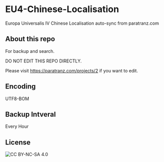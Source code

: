 # EU4-Chinese-Localisation
Europa Universalis IV Chinese Localisation auto-sync from paratranz.com

## About this repo
For backup and search. 

DO NOT EDIT THIS REPO DIRECTLY. 

Please visit https://paratranz.com/projects/2 if you want to edit.

## Encoding
UTF8-BOM

## Backup Intveral
Every Hour

## License
![CC BY-NC-SA 4.0](https://licensebuttons.net/l/by-nc-sa/4.0/88x31.png)
